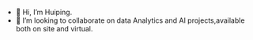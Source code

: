 - 👋 Hi, I’m Huiping.
- 💞️ I’m looking to collaborate on data Analytics and AI projects,available both on site and virtual.


<!---
Huiping27/Huiping27 is a ✨ special ✨ repository because its `README.md` (this file) appears on your GitHub profile.
You can click the Preview link to take a look at your changes.
--->
